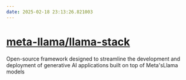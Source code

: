 ```yaml
---
date: 2025-02-18 23:13:26.821003
---
```


# [meta-llama/llama-stack](https://github.com/meta-llama/llama-stack)

Open-source framework designed to streamline the development and deployment of generative AI applications built on top of Meta'sLlama models